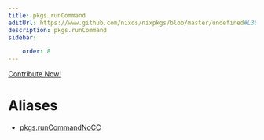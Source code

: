 ```yaml
---
title: pkgs.runCommand
editUrl: https://www.github.com/nixos/nixpkgs/blob/master/undefined#L38C16
description: pkgs.runCommand
sidebar:

    order: 8
---
```


<a href="https://www.github.com/nixos/nixpkgs/blob/master/undefined#L38C16">Contribute Now!</a>


# Aliases

- [pkgs.runCommandNoCC](/nix-doc-comments/reference/pkgs/pkgs-runcommandnocc)


